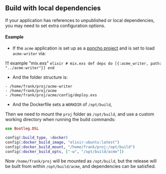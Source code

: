 
## Build with local dependencies

If your application has references to unpublished or local dependencies, you may need to set extra configuration options.

#### Example

- If the `acme` application is set up as a [poncho project](https://embedded-elixir.com/post/2017-05-19-poncho-projects/) and is set to load `acme-writer` via:

!!! example "mix.exs"
    ```elixir
    # mix.exs
    def deps do
      [{:acme_writer, path: "../acme-writer"}]
    end
    ```

- And the folder structure is:

```
- /home/frank/proj/acme-writer
- /home/frank/proj/acme
- /home/frank/proj/acme/config/deploy.exs
```

- And the Dockerfile sets a `WORKDIR` of `/opt/build`,

Then we need to mount the `proj` folder as `/opt/build`, and use a custom working directory when running the build commands:

```elixir hl_lines="5 6"
use Bootleg.DSL

config(:build_type, :docker)
config(:docker_build_image, "elixir-ubuntu:latest")
config(:docker_build_mount, "/home/frank/proj:/opt/build")
config(:docker_build_opts, ["-w", "/opt/build/acme"])
```

Now `/home/frank/proj` will be mounted as `/opt/build`, but the release will be built from within `/opt/build/acme`, and dependencies can be satisfied.

